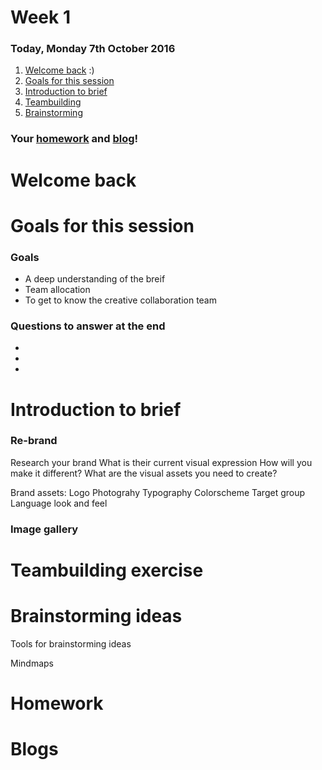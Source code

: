 # Week 1

### Today, Monday 7th October 2016

1. [Welcome back](#welcome) :)
2. [Goals for this session](#goals)
2. [Introduction to brief](#introduction-to-brief)
3. [Teambuilding](#teambuilding) 
4. [Brainstorming](#brainstorming)

### Your [homework](#homework) and [blog](#blog)!

# Welcome back 



# Goals for this session 

### Goals 

* A deep understanding of the breif 
* Team allocation 
* To get to know the creative collaboration team 	



### Questions to answer at the end 

*
*
*


# Introduction to brief 

### Re-brand 


Research your brand 
What is their current visual expression 
How will you make it different? 
What are the visual assets you need to create? 



Brand assets:
Logo
Photograhy 
Typography
Colorscheme 
Target group 
Language 
look and feel 



### Image gallery 

# Teambuilding exercise 

# Brainstorming ideas 

Tools for brainstorming ideas 

Mindmaps 

# Homework 

# Blogs 